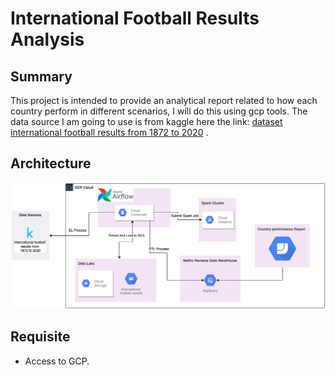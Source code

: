 # International Football Results Analysis

## Summary 
This project is intended to provide an analytical report related to how each country perform in different scenarios, I will do this using gcp tools.
The data source I am going to use is from kaggle here the link: [dataset international football results from 1872 to 2020](https://www.kaggle.com/martj42/international-football-results-from-1872-to-2017) .

## Architecture
![architecture](resources/International_fotball_results_analysis.jpg)
  
## Requisite  
* Access to GCP.